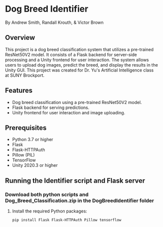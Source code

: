 # Dog Breed Identifier
By Andrew Smith, Randall Krouth, & Victor Brown

## Overview

This project is a dog breed classification system that utilizes a pre-trained ResNet50V2 model. It consists of a Flask backend for server-side processing and a Unity frontend for user interaction. The system allows users to upload dog images, predict the breed, and display the results in the Unity GUI. This project was created for Dr. Yu's Artificial Intelligence class at SUNY Brockport.

## Features

- Dog breed classification using a pre-trained ResNet50V2 model.
- Flask backend for serving predictions.
- Unity frontend for user interaction and image uploading.

## Prerequisites

- Python 3.7 or higher
- Flask
- Flask-HTTPAuth
- Pillow (PIL)
- TensorFlow
- Unity 2020.3 or higher

## Running the Identifier script and Flask server

### Download both python scripts and Dog_Breed_Classification.zip in the DogBreedIdentifier folder

1. Install the required Python packages:

   ```bash
   pip install Flask Flask-HTTPAuth Pillow tensorflow
